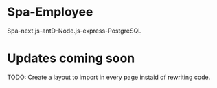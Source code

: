 # Spa-Employee
Spa-next.js-antD-Node.js-express-PostgreSQL


# Updates coming soon
TODO: Create a layout to import in every page instaid of rewriting code.
